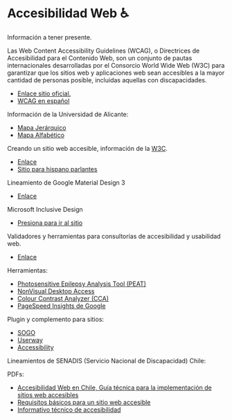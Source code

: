 # Accesibilidad Web :wheelchair: 

Información a tener presente.

Las Web Content Accessibility Guidelines (WCAG), o Directrices de Accesibilidad para el Contenido Web, son un conjunto de pautas internacionales desarrolladas por el Consorcio World Wide Web (W3C) para garantizar que los sitios web y aplicaciones web sean accesibles a la mayor cantidad de personas posible, incluidas aquellas con discapacidades.

- [Enlace sitio oficial.](https://www.w3.org/WAI/standards-guidelines/wcag/)
- [WCAG en español](http://www.sidar.org/traducciones/wcag20/es/)

Información de la Universidad de Alicante:

- [Mapa Jerárquico](https://accesibilidadweb.dlsi.ua.es/?menu=mapa-sitio)
- [Mapa Alfabético](https://accesibilidadweb.dlsi.ua.es/?menu=mapa-alfabetico)

Creando un sitio web accesible, información de la [W3C](https://www.w3.org/).
- [Enlace](https://www.w3.org/WAI/gettingstarted/Overview.html.es) 
- [Sitio para hispano parlantes](https://chapters.w3.org/hispano/)

Lineamiento de Google Material Design 3
- [Enlace](https://m3.material.io/foundations/overview/principles)

Microsoft Inclusive Design
- [Presiona para ir al sitio](https://inclusive.microsoft.design) 

Validadores y herramientas para consultorías de accesibilidad y usabilidad web.
- [Enlace](https://www.usableyaccesible.com/recurso_misvalidadores.php)

Herramientas:
- [Photosensitive Epilepsy Analysis Tool (PEAT)](https://trace.umd.edu/peat/)
- [NonVisual Desktop Access](https://sourceforge.net/projects/nvda/)
- [Colour Contrast Analyzer (CCA)](https://www.tpgi.com/color-contrast-checker/)
- [PageSpeed Insights de Google](https://pagespeed.web.dev/)

Plugin y complemento para sitios:

- [SOGO](https://pluginsmarket.com/downloads/accessibility-plugin/)  
- [Userway](https://userway.org/es/)
- [Accessibility](https://accessibility.cl/)

Lineamientos de SENADIS (Servicio Nacional de Discapacidad) Chile:

PDFs:
- [Accesibilidad Web en Chile, Guía técnica para la implementación de sitios web accesibles](https://kitdigital.gob.cl/archivos/insumos/nuevos/Manual%20Accesibilidad%20Web.pdf)
- [Requisitos básicos para un sitio web accesible](/documentos/Requisitos-basicos.pdf)
- [Informativo técnico de accesibilidad](/documentos/InformativoTecnico.pdf)


